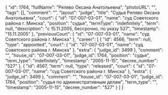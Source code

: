 {
    "id": 1764,
    "fullName": "Реляво Оксана Анатольевна",
    "photoURL": "",
    "tags": [],
    "comment": "",
    "layout": "judge",
    "title": "Судья Реляво Оксана Анатольевна",
    "court": {
        "id": "07-007-03-01",
        "name": "суд Советского района г. Минска",
        "position": "судья",
        "termType": "indefinitely",
        "term": null,
        "description": "c 15.11.2005, бессрочно, по указу 527",
        "timestamp": "15.11.2005"
    },
    "previousCourt": {
        "id": "07-007-03-01",
        "name": "суд Советского района г. Минска"
    },
    "career": [
        {
            "id": 4566,
            "term": null,
            "type": "appointed",
            "court": {
                "id": "07-007-03-01",
                "name": "суд Советского района г. Минска"
            },
            "extra": {
                "judge_id": 3499
            },
            "comment": "",
            "house_id": "07-007-03-01",
            "judge_id": 1764,
            "position": "судья",
            "term_type": "indefinitely",
            "timestamp": "2005-11-15",
            "decree_number": "527"
        },
        {
            "id": 4567,
            "term": null,
            "type": "released",
            "court": {
                "id": "07-007-03-01",
                "name": "суд Советского района г. Минска"
            },
            "extra": {
                "judge_id": 3499
            },
            "comment": "",
            "house_id": "07-007-03-01",
            "judge_id": 1764,
            "position": "судья по административным делам",
            "term_type": "",
            "timestamp": "2005-11-15",
            "decree_number": "527"
        }
    ]
}